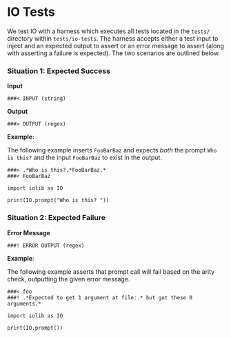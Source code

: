 # IO Tests

We test IO with a harness which executes all tests located in the `tests/` directory within `tests/io-tests`. The harness accepts either a test input to inject and an expected output to assert or an error message to assert (along with asserting a failure is expected). The two scenarios are outlined below.

### Situation 1: Expected Success

**Input**

```
###< INPUT (string)
```

**Output**

```
###> OUTPUT (regex)
```

**Example:**

The following example inserts `FooBarBaz` and expects _both_ the prompt `Who is this?` and the input `FooBarBaz` to exist in the output.

```
###> .*Who is this?.*FooBarBaz.*
###< FooBarBaz

import iolib as IO

print(IO.prompt("Who is this? "))

```

### Situation 2: Expected Failure

**Error Message**
```
###! ERROR OUTPUT (regex)
```

**Example**:

The following example asserts that prompt call will fail based on the arity check, outputting the given error message.

```
###< foo
###! .*Expected to get 1 argument at file:.* but got these 0 arguments.*

import iolib as IO

print(IO.prompt())

```


